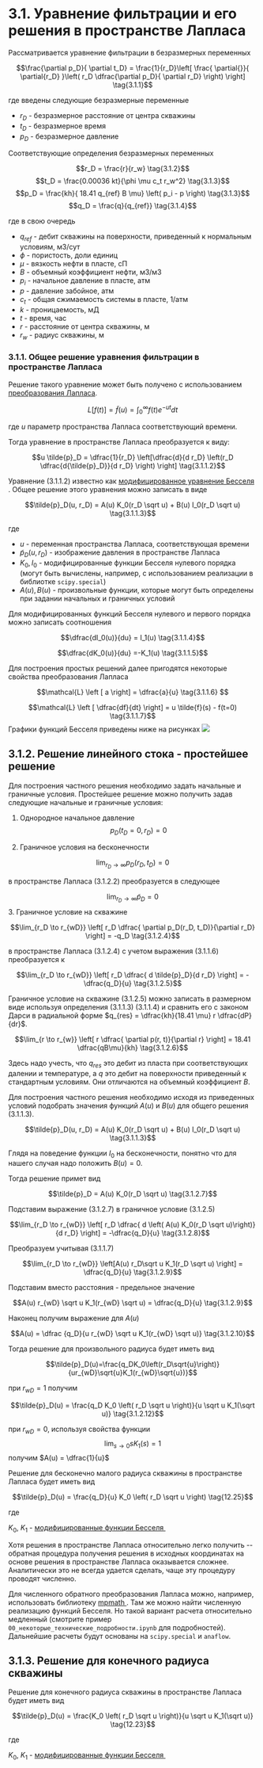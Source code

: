 

# 3.1. Уравнение фильтрации и его решения в пространстве Лапласа <a class="anchor" id="diffusivity-equation"></a>

Рассматривается уравнение фильтрации в безразмерных переменных 

$$\frac{\partial p_D}{ \partial t_D} = \frac{1}{r_D}\left[ \frac{ \partial{}}{ \partial{r_D} }\left( r_D \dfrac{\partial p_D}{ \partial r_D} \right) \right]  
\tag{3.1.1}$$

где введены следующие безразмерные переменные
* $r_D$ - безразмерное расстояние от центра скважины
* $t_D$ - безразмерное время
* $p_D$ - безразмерное давление

Соответствующие определения безразмерных переменных

$$r_D = \frac{r}{r_w} \tag{3.1.2}$$
$$t_D = \frac{0.00036 kt}{\phi \mu c_t r_w^2}  \tag{3.1.3}$$
$$p_D = \frac{kh}{ 18.41 q_{ref} B \mu} \left( p_i - p \right)  \tag{3.1.3}$$
$$q_D = \frac{q}{q_{ref}} \tag{3.1.4}$$

где в свою очередь 
* $q_{ref}$ - дебит скважины на поверхности, приведенный к нормальным условиям, м3/сут
* $\phi$ - пористость, доли единиц
* $\mu$ - вязкость нефти в пласте, сП
* $B$ - объемный коэффициент нефти, м3/м3
* $p_i$ - начальное давление в пласте, атм
* $p$ - давление забойное, атм
* $c_t$ - общая сжимаемость системы в пласте, 1/атм
* $k$ - проницаемость, мД
* $t$ -  время, час
* $r$ - расстояние от центра скважины, м
* $r_w$ - радиус скважины, м

### 3.1.1. Общее решение уравнения фильтрации в пространстве Лапласа <a class="anchor" id="12.1.1"></a>
Решение такого уравнение может быть получено с использованием <a href="https://ru.wikipedia.org/wiki/%D0%9F%D1%80%D0%B5%D0%BE%D0%B1%D1%80%D0%B0%D0%B7%D0%BE%D0%B2%D0%B0%D0%BD%D0%B8%D0%B5_%D0%9B%D0%B0%D0%BF%D0%BB%D0%B0%D1%81%D0%B0"
                        target="_blank" rel="noreferrer noopener">преобразования Лапласа</a>.

$$L \left [ f(t) \right] = \tilde{f}(u) = \int_{0}^{\infty}f(t)e^{-ut}dt 
\tag{3.1.1.1}$$

где $u$ параметр пространства Лапласа соответствующий времени.

Тогда уравнение в пространстве Лапласа преобразуется к виду:

$$u \tilde{p}_D  =  \dfrac{1}{r_D} \left[\dfrac{d}{d r_D} \left(r_D \dfrac{d{\tilde{p}_D}}{d r_D} \right) \right] 
\tag{3.1.1.2}$$

Уравнение (3.1.1.2) известно как  <a href="https://ru.wikipedia.org/wiki/%D0%9C%D0%BE%D0%B4%D0%B8%D1%84%D0%B8%D1%86%D0%B8%D1%80%D0%BE%D0%B2%D0%B0%D0%BD%D0%BD%D1%8B%D0%B5_%D1%84%D1%83%D0%BD%D0%BA%D1%86%D0%B8%D0%B8_%D0%91%D0%B5%D1%81%D1%81%D0%B5%D0%BB%D1%8F"> модифицированное уравнение Бесселя </a>. Общее решение этого уравнения можно записать в виде 

$$\tilde{p}_D(u, r_D) = A(u) K_0(r_D \sqrt u) + B(u) I_0(r_D \sqrt u) 
\tag{3.1.1.3}$$

где 
* $u$ - переменная пространства Лапласа, соответствующая времени
* $\tilde{p}_D(u, r_D)$ - изображение давления в пространстве Лапласа
* $K_0, I_0$ - модифицированные функции Бесселя нулевого порядка (могут быть вычислены, например, с использованием реализации в библиотке `scipy.special`)
* $A(u), B(u)$ - произвольные функции, которые могут быть определены при задании начальных и граничных условий

Для модифицированных функций Бесселя нулевого и первого порядка можно записать соотношения

$$\dfrac{dI_0(u)}{du} = I_1(u) \tag{3.1.1.4}$$

$$\dfrac{dK_0(u)}{du} =-K_1(u) \tag{3.1.1.5}$$

Для построения простых решений далее пригодятся некоторые свойства преобразования Лапласа

$$\mathcal{L} \left [ a \right] = \dfrac{a}{u} \tag{3.1.1.6} $$

$$\mathcal{L} \left [ \dfrac{df}{dt} \right] = u \tilde{f}(s) - f(t=0)  \tag{3.1.1.7}$$
Графики функций Бесселя приведены ниже на рисунках
![](Pasted%20image%2020230930081438.png)

## 3.1.2. Решение линейного стока - простейшее решение <a class="anchor" id="12.1.2"></a>
Для построения частного решения необходимо задать начальные и граничные условия. Простейшее решение можно получить задав следующие начальные и граничные условия:

1. Однородное начальное давление
$$p_D(t_D=0, r_D) = 0  \tag{3.1.2.1}$$

2. Граничное условия на бесконечности 

$$\lim_{r_D \to \infty} p_D(r_D, t_D) = 0  \tag{3.1.2.2}$$

в пространстве Лапласа  (3.1.2.2) преобразуется в следующее

$$\lim_{r_D \to \infty} \tilde{p}_D = 0 \tag{3.1.2.3}$$
3. Граничное условие на скважине

$$\lim_{r_D \to r_{wD}} \left[ r_D \dfrac{ \partial p_D(r_D, t_D)}{\partial r_D} \right] = -q_D  \tag{3.1.2.4}$$

в пространстве Лапласа  (3.1.2.4) с учетом выражения (3.1.1.6) преобразуется к

$$\lim_{r_D \to r_{wD}} \left[ r_D \dfrac{ d \tilde{p}_D}{d r_D} \right] = -\dfrac{q_D}{u} \tag{3.1.2.5}$$ 

Граничное условие на скважине (3.1.2.5) можно записать в размерном виде используя определения (3.1.1.3) (3.1.1.4) и сравнить его с законом Дарси в радиальной форме $q_{res} = \dfrac{kh}{18.41 \mu} r \dfrac{dP}{dr}$.

$$\lim_{r \to r_{w}} \left[ r \dfrac{ \partial p(r, t)}{\partial r} \right] = 18.41 \dfrac{qB\mu}{kh} \tag{3.1.2.6}$$

Здесь надо учесть, что $q_{res}$ это дебит из пласта при соответствующих далении и температуре, а $q$ это дебит на поверхности приведенный к стандартным условиям. Они отличаются на объемный коэффициент $B$.

Для построения частного решения необходимо исходя из приведенных условий подобрать значения функций $A(u)$ и $B(u)$ для общего решения (3.1.1.3). 

$$\tilde{p}_D(u, r_D) = A(u) K_0(r_D \sqrt u) + B(u) I_0(r_D \sqrt u) \tag{3.1.1.3}$$


Глядя на поведение функции $I_0$ на бесконечности, понятно что для нашего случая надо положить $B(u) = 0$. 

Тогда решение примет вид

$$\tilde{p}_D = A(u) K_0(r_D \sqrt u) \tag{3.1.2.7}$$

Подставим выражение (3.1.2.7) в граничное условие (3.1.2.5)


$$\lim_{r_D \to r_{wD}} \left[ r_D \dfrac{ d \left( A(u) K_0(r_D \sqrt u)\right)}{d r_D} \right] = -\dfrac{q_D}{u} \tag{3.1.2.8}$$ 

Преобразуем учитывая (3.1.1.7)

$$\lim_{r_D \to r_{wD}} \left[A(u) r_D\sqrt u  K_1(r_D \sqrt u) \right] = \dfrac{q_D}{u} \tag{3.1.2.9}$$

Подставим вместо расстояния - предельное значение

$$A(u) r_{wD} \sqrt u  K_1(r_{wD} \sqrt u)  = \dfrac{q_D}{u} \tag{3.1.2.9}$$

Наконец получим выражение для $A(u)$

$$A(u)  = \dfrac {q_D}{u r_{wD}  \sqrt u  K_1(r_{wD} \sqrt u)} \tag{3.1.2.10}$$

Тогда решение для произвольного радиуса будет иметь вид

$$\tilde{p}_D(u)=\frac{q_DK_0\left(r_D\sqrt{u}\right)}{ur_{wD}\sqrt{u}K_1(r_{wD}\sqrt{u})}$$

при $r_{wD} = 1$ получим 

$$\tilde{p}_D(u) = \frac{q_D K_0 \left( r_D \sqrt u  \right)}{u \sqrt u  K_1(\sqrt u)} \tag{3.1.2.12}$$


при $r_{wD} = 0$, используя свойства функции  
$$\lim_{s \to 0} sK_1(s) = 1 \tag{3.1.2.13}$$ получим  $A(u) = \dfrac{1}{u}$

Решение для бесконечно малого радиуса скважины в пространстве Лапласа будет иметь вид

$$\tilde{p}_D(u) = \frac{q_D}{u} K_0 \left( r_D \sqrt u  \right) \tag{12.25}$$

где 

$K_0$, $K_1$ - <a href="https://ru.wikipedia.org/wiki/%D0%9C%D0%BE%D0%B4%D0%B8%D1%84%D0%B8%D1%86%D0%B8%D1%80%D0%BE%D0%B2%D0%B0%D0%BD%D0%BD%D1%8B%D0%B5_%D1%84%D1%83%D0%BD%D0%BA%D1%86%D0%B8%D0%B8_%D0%91%D0%B5%D1%81%D1%81%D0%B5%D0%BB%D1%8F"
                        target="_blank" rel="noreferrer noopener">модифицированные функции Бесселя&nbsp;</a>
                        
Хотя решения в пространстве Лапласа относительно легко получить -- обратная процедура получения решения в исходных координатах на основе решения в пространстве Лапласа оказывается сложнее. Аналитически это не всегда удается сделать, чаще эту процедуру проводят численно. 

Для численного обратного преобразования Лапласа можно, например, использовать библиотеку <a href="https://mpmath.org/doc/current/calculus/inverselaplace.html"> mpmath </a>. Там же можно найти численную реализацию функций Бесселя. Но такой вариант расчета относительно медленный (смотрите пример `00_некоторые_технические_подробности.ipynb` для подробностей). Дальнейшие расчеты будут основаны на `scipy.special` и `anaflow`. 

## 3.1.3. Решение для конечного радиуса скважины  <a class="anchor" id="12.3"></a>

Решение для конечного радиуса скважины в пространстве Лапласа будет иметь вид

$$\tilde{p}_D(u) = \frac{K_0 \left( r_D \sqrt u  \right)}{u \sqrt u  K_1(\sqrt u)} \tag{12.23}$$


где 

$K_0$, $K_1$ - <a href="https://ru.wikipedia.org/wiki/%D0%9C%D0%BE%D0%B4%D0%B8%D1%84%D0%B8%D1%86%D0%B8%D1%80%D0%BE%D0%B2%D0%B0%D0%BD%D0%BD%D1%8B%D0%B5_%D1%84%D1%83%D0%BD%D0%BA%D1%86%D0%B8%D0%B8_%D0%91%D0%B5%D1%81%D1%81%D0%B5%D0%BB%D1%8F"
                        target="_blank" rel="noreferrer noopener">модифицированные функции Бесселя&nbsp;</a>